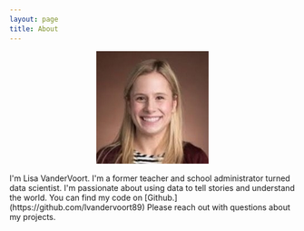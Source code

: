 ```yaml
---
layout: page
title: About
---
```


<p align="center"> <img src="/images/me.jpg" /> </p>
I'm Lisa VanderVoort. I'm a former teacher and school administrator turned data scientist. I'm passionate about using data to tell stories and understand the world. You can find my code on [Github.](https://github.com/lvandervoort89) Please reach out with questions about my projects.
